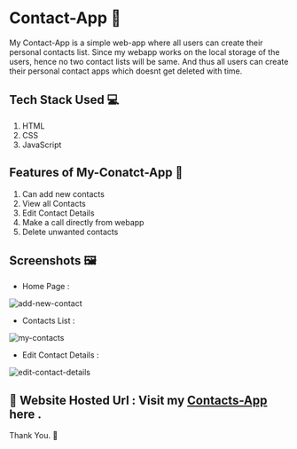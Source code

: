 # Contact-App 📝
My Contact-App is a simple web-app where all users can create their personal contacts list. Since my webapp works on the local storage of the users, hence no two contact lists will be same. And thus all users can create their personal contact apps which doesnt get deleted with time.

## Tech Stack Used 💻 

1. HTML
2. CSS
3. JavaScript

## Features of My-Conatct-App 👀 
1. Can add new contacts 
2. View all Contacts
3. Edit Contact Details
4. Make a call directly from webapp
5. Delete unwanted contacts

## Screenshots 🖼️ 

- Home Page :

![add-new-contact](https://user-images.githubusercontent.com/56017536/138587213-056b5e03-3ee6-4eac-9d87-4a30e41f6e50.png)

- Contacts List :

![my-contacts](https://user-images.githubusercontent.com/56017536/138587236-72e9ad48-8e02-42be-9302-87fda2c2d2dd.png)

- Edit Contact Details :

![edit-contact-details](https://user-images.githubusercontent.com/56017536/138587249-43fd5cef-259a-429c-a98b-63fd7fab7f14.png)

## 🔗 Website Hosted Url : Visit my [Contacts-App ](https://abhilashagupta16.github.io/Contact-App/list.html) here .

Thank You. 🌸
